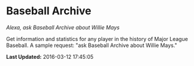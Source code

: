 # Baseball Archive
*Alexa, ask Baseball Archive about Willie Mays*

Get information and statistics for any player in the history of Major League Baseball. A sample request: "ask Baseball Archive about Willie Mays."

**Last Updated:** 2016-03-12 17:45:05